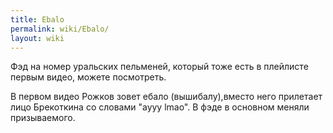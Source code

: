 ```yaml
---
title: Ebalo
permalink: wiki/Ebalo/
layout: wiki
---
```


Фэд на номер уральских пельменей, который тоже есть в плейлисте первым
видео, можете посмотреть.

В первом видео Рожков зовет ебало (вышибалу),вместо него прилетает лицо
Брекоткина со словами "ayyy lmao". В фэде в основном меняли
призываемого.
